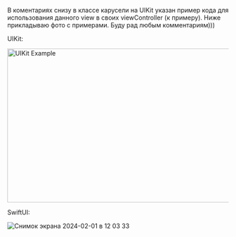 В коментариях снизу в классе карусели на UIKit указан пример кода для использования данного view в своих viewController (к примеру).
Ниже прикладываю фото с примерами.
Буду рад любым комментариям)))

UIKit:

<img src="https://github.com/1rlan/DesignSystemHSE/assets/90830436/9f8e2137-b1f3-4607-a7bf-dbb3c21b94a7" alt="UIKit Example" width="700" height="350">


SwiftUI:

![Снимок экрана 2024-02-01 в 12 03 33](https://github.com/1rlan/DesignSystemHSE/assets/90830436/bf74f8d3-0a33-43c0-8110-981e37395432)

